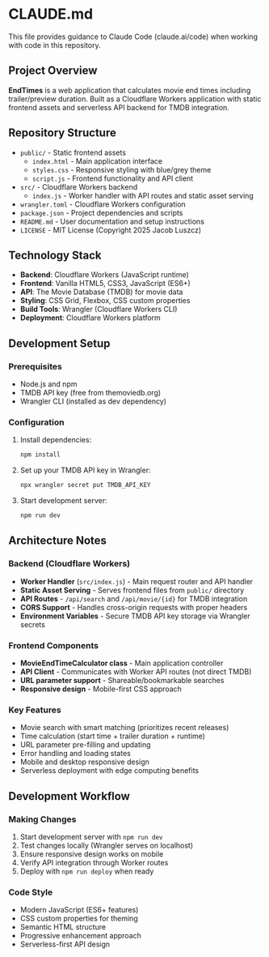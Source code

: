 # CLAUDE.md

This file provides guidance to Claude Code (claude.ai/code) when working with code in this repository.

## Project Overview

**EndTimes** is a web application that calculates movie end times including trailer/preview duration. Built as a Cloudflare Workers application with static frontend assets and serverless API backend for TMDB integration.

## Repository Structure

- `public/` - Static frontend assets
  - `index.html` - Main application interface
  - `styles.css` - Responsive styling with blue/grey theme  
  - `script.js` - Frontend functionality and API client
- `src/` - Cloudflare Workers backend
  - `index.js` - Worker handler with API routes and static asset serving
- `wrangler.toml` - Cloudflare Workers configuration
- `package.json` - Project dependencies and scripts
- `README.md` - User documentation and setup instructions
- `LICENSE` - MIT License (Copyright 2025 Jacob Luszcz)

## Technology Stack

- **Backend**: Cloudflare Workers (JavaScript runtime)
- **Frontend**: Vanilla HTML5, CSS3, JavaScript (ES6+)  
- **API**: The Movie Database (TMDB) for movie data
- **Styling**: CSS Grid, Flexbox, CSS custom properties
- **Build Tools**: Wrangler (Cloudflare Workers CLI)
- **Deployment**: Cloudflare Workers platform

## Development Setup

### Prerequisites
- Node.js and npm
- TMDB API key (free from themoviedb.org)
- Wrangler CLI (installed as dev dependency)

### Configuration
1. Install dependencies:
   ```bash
   npm install
   ```
2. Set up your TMDB API key in Wrangler:
   ```bash
   npx wrangler secret put TMDB_API_KEY
   ```
3. Start development server:
   ```bash
   npm run dev
   ```

## Architecture Notes

### Backend (Cloudflare Workers)
- **Worker Handler** (`src/index.js`) - Main request router and API handler
- **Static Asset Serving** - Serves frontend files from `public/` directory
- **API Routes** - `/api/search` and `/api/movie/{id}` for TMDB integration
- **CORS Support** - Handles cross-origin requests with proper headers
- **Environment Variables** - Secure TMDB API key storage via Wrangler secrets

### Frontend Components  
- **MovieEndTimeCalculator class** - Main application controller
- **API Client** - Communicates with Worker API routes (not direct TMDB)
- **URL parameter support** - Shareable/bookmarkable searches
- **Responsive design** - Mobile-first CSS approach

### Key Features
- Movie search with smart matching (prioritizes recent releases)
- Time calculation (start time + trailer duration + runtime)  
- URL parameter pre-filling and updating
- Error handling and loading states
- Mobile and desktop responsive design
- Serverless deployment with edge computing benefits

## Development Workflow

### Making Changes
1. Start development server with `npm run dev`
2. Test changes locally (Wrangler serves on localhost)
3. Ensure responsive design works on mobile  
4. Verify API integration through Worker routes
5. Deploy with `npm run deploy` when ready

### Code Style
- Modern JavaScript (ES6+ features)
- CSS custom properties for theming
- Semantic HTML structure
- Progressive enhancement approach
- Serverless-first API design